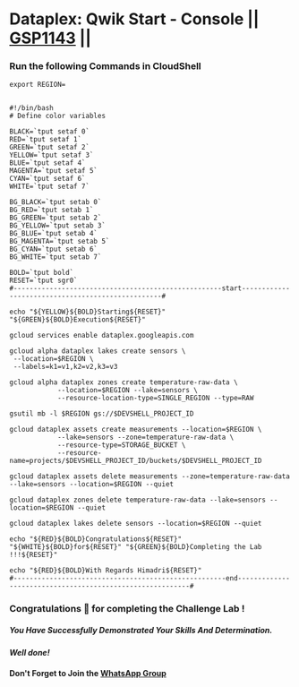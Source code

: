 # Dataplex: Qwik Start - Console || [GSP1143](https://www.cloudskillsboost.google/course_templates/726/labs/461568) ||

### Run the following Commands in CloudShell

```
export REGION=
```
```

#!/bin/bash
# Define color variables

BLACK=`tput setaf 0`
RED=`tput setaf 1`
GREEN=`tput setaf 2`
YELLOW=`tput setaf 3`
BLUE=`tput setaf 4`
MAGENTA=`tput setaf 5`
CYAN=`tput setaf 6`
WHITE=`tput setaf 7`

BG_BLACK=`tput setab 0`
BG_RED=`tput setab 1`
BG_GREEN=`tput setab 2`
BG_YELLOW=`tput setab 3`
BG_BLUE=`tput setab 4`
BG_MAGENTA=`tput setab 5`
BG_CYAN=`tput setab 6`
BG_WHITE=`tput setab 7`

BOLD=`tput bold`
RESET=`tput sgr0`
#----------------------------------------------------start--------------------------------------------------#

echo "${YELLOW}${BOLD}Starting${RESET}" "${GREEN}${BOLD}Execution${RESET}"

gcloud services enable dataplex.googleapis.com

gcloud alpha dataplex lakes create sensors \
 --location=$REGION \
 --labels=k1=v1,k2=v2,k3=v3 

gcloud alpha dataplex zones create temperature-raw-data \
            --location=$REGION --lake=sensors \
            --resource-location-type=SINGLE_REGION --type=RAW

gsutil mb -l $REGION gs://$DEVSHELL_PROJECT_ID

gcloud dataplex assets create measurements --location=$REGION \
            --lake=sensors --zone=temperature-raw-data \
            --resource-type=STORAGE_BUCKET \
            --resource-name=projects/$DEVSHELL_PROJECT_ID/buckets/$DEVSHELL_PROJECT_ID

gcloud dataplex assets delete measurements --zone=temperature-raw-data --lake=sensors --location=$REGION --quiet

gcloud dataplex zones delete temperature-raw-data --lake=sensors --location=$REGION --quiet

gcloud dataplex lakes delete sensors --location=$REGION --quiet

echo "${RED}${BOLD}Congratulations${RESET}" "${WHITE}${BOLD}for${RESET}" "${GREEN}${BOLD}Completing the Lab !!!${RESET}"

echo "${RED}${BOLD}With Regards Himadri${RESET}"
#-----------------------------------------------------end----------------------------------------------------------#

```


### Congratulations 🎉 for completing the Challenge Lab !

##### *You Have Successfully Demonstrated Your Skills And Determination.*

#### *Well done!*

#### Don't Forget to Join the [WhatsApp Group](https://chat.whatsapp.com/CcX9gXycV1lKmOjnZQCk7g) 
